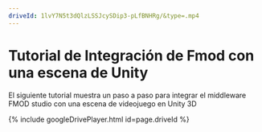 ```yaml
---
driveId: 1lvY7N5t3dQlzLSSJcySDip3-pLfBNHRg/&type=.mp4 
---      
```



# Tutorial de Integración de Fmod con una escena de Unity

El siguiente tutorial muestra un paso a paso para integrar el middleware FMOD studio con una escena de videojuego en Unity 3D

{% include googleDrivePlayer.html id=page.driveId %}



